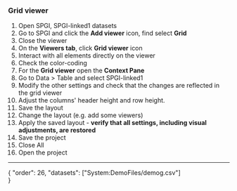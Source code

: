 ### Grid viewer

1. Open SPGI, SPGI-linked1 datasets
1. Go to SPGI and click the **Add viewer** icon, find select **Grid** 
1. Close the viewer
1. On the **Viewers tab**, click **Grid viewer** icon
1. Interact with all elements directly on the viewer
1. Check the color-coding
1. For the **Grid viewer** open the **Context Pane**
1. Go to Data > Table and select SPGI-linked1
1. Modify the other settings and check that the changes are reflected in the grid viewer
1. Adjust the columns' header height and row height.
1. Save the layout
1. Change the layout (e.g. add some viewers)
1. Apply the saved layout - **verify that all settings, including visual adjustments, are restored**
1. Save the project
1. Close All
1. Open the project
---
{
  "order": 26,
  "datasets": ["System:DemoFiles/demog.csv"]  
}